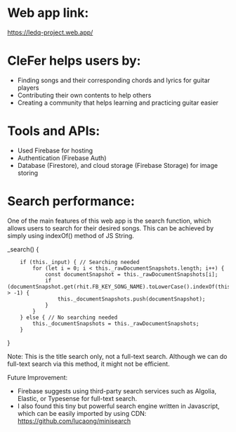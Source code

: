 # Web app link: 
https://ledq-project.web.app/
# CleFer helps users by:
- Finding songs and their corresponding chords and lyrics for guitar players
- Contributing their own contents to help others
- Creating a community that helps learning and practicing guitar easier

# Tools and APIs: 
- Used Firebase for hosting
- Authentication (Firebase Auth)
- Database (Firestore), and cloud storage (Firebase Storage) for image storing

# Search performance:

One of the main features of this web app is the search function, which allows users to search for their desired songs. This can be achieved by simply using indexOf() method of JS String. 

_search() {


        if (this._input) { // Searching needed
            for (let i = 0; i < this._rawDocumentSnapshots.length; i++) {
                const documentSnapshot = this._rawDocumentSnapshots[i];
                if (documentSnapshot.get(rhit.FB_KEY_SONG_NAME).toLowerCase().indexOf(this._input) > -1) {
                    this._documentSnapshots.push(documentSnapshot);
                }
            }
        } else { // No searching needed
            this._documentSnapshots = this._rawDocumentSnapshots;
        }
}


Note: This is the title search only, not a full-text search. Although we can do full-text search via this method, it might not be efficient. 


Future Improvement: 
- Firebase suggests using third-party search services such as Algolia, Elastic, or Typesense for full-text search. 
- I also found this tiny but powerful search engine written in Javascript, which can be easily imported by using CDN: https://github.com/lucaong/minisearch



